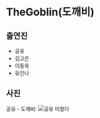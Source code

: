 
# TheGoblin(도깨비)

## 출연진
* 공유
* 김고은
* 이동욱
* 유인나

## 사진
공유 - 도깨비: ![공유 미쳤다](https://cloud.githubusercontent.com/assets/7083035/21495055/bba68844-cc58-11e6-9e66-cbfc9fdfe8b1.png)